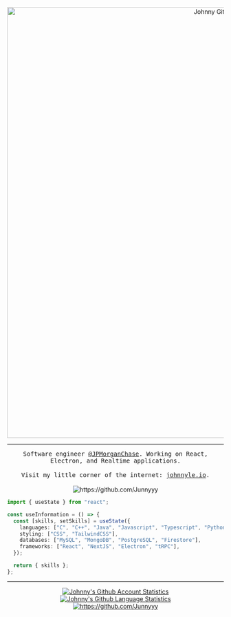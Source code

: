 <!---
<p align="center">
<img src="https://user-images.githubusercontent.com/44646589/175486784-a3d8bd5a-ae80-4b03-b3bf-54242ab32678.png" alt="https://github.com/Junnyyy" />
</p>
-->

<div style="margin: auto" align="center">
  <img width="1000" alt="Johnny Github Banner" src="https://user-images.githubusercontent.com/44646589/233739973-6988c492-0097-42f9-a4b2-35087b394f30.png">
</div>

<hr/>
<p align="center">
  <samp>
    Software engineer <a href="https://www.jpmorganchase.com/" target="_blank">@JPMorganChase</a>. Working on React, Electron, and Realtime applications.
  </samp>
  <br/><br/>
  <samp>
    Visit my little corner of the internet: <a href="https://johnnyle.io/" target="_blank">johnnyle.io</a>.
  </samp>
  <br/><br/>
  <img src="https://komarev.com/ghpvc/?username=Junnyyy&style=flat-square" alt="https://github.com/Junnyyy" />
</p>

```ts
import { useState } from "react";

const useInformation = () => {
  const [skills, setSkills] = useState({
    languages: ["C", "C++", "Java", "Javascript", "Typescript", "Python"],
    styling: ["CSS", "TailwindCSS"],
    databases: ["MySQL", "MongoDB", "PostgreSQL", "Firestore"],
    frameworks: ["React", "NextJS", "Electron", "tRPC"],
  });

  return { skills };
};
```

<hr/>

<div align="center">
  <a href="https://github.com/Junnyyy">
    <img src="https://stats.johnnyle.io/api?username=Junnyyy&custom_title=📊%20Github%20Stats&line_height=24&theme=tokyonight&show_icons=true&hide=contribs&include_all_commits=true&count_private=true&hide_rank=true&hide_border=true&card_width=300" alt="Johnny's Github Account Statistics" />
  </a>
  <a href="https://github.com/Junnyyy">
    <img src="https://stats.johnnyle.io/api/top-langs/?username=Junnyyy&custom_title=📈%20Language%20Usage&layout=compact&theme=tokyonight&count_private=true&hide_border=true&card_width=300&size_weight=0.8&count_weight=0.2" alt="Johnny's Github Language Statistics" />
  </a>
</div>

<p style="margin: auto" align="center">
  <a href="https://spotify-github-profile.kittinanx.com/api/view?uid=3l2nt21yqdwxbpfk5lpl1g5zx&redirect=true">
    <img src="https://spotify-github-profile.kittinanx.com/api/view?uid=3l2nt21yqdwxbpfk5lpl1g5zx&cover_image=false&theme=default&show_offline=false&background_color=1a1b27&bar_color=be90f2&bar_color_cover=true" alt="https://github.com/Junnyyy" />
  </a>
</p>
